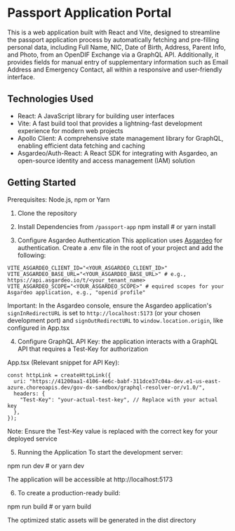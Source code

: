# Passport Application Portal
This is a web application built with React and Vite, designed to streamline the passport application process by automatically fetching and pre-filling personal data, including Full Name, NIC, Date of Birth, Address, Parent Info, and Photo, from an OpenDIF Exchange via a GraphQL API. Additionally, it provides fields for manual entry of supplementary information such as Email Address and Emergency Contact, all within a responsive and user-friendly interface.

## Technologies Used
- React: A JavaScript library for building user interfaces
- Vite: A fast build tool that provides a lightning-fast development experience for modern web projects
- Apollo Client: A comprehensive state management library for GraphQL, enabling efficient data fetching and caching
- Asgardeo/Auth-React: A React SDK for integrating with Asgardeo, an open-source identity and access management (IAM) solution

## Getting Started
Prerequisites: Node.js, npm or Yarn

1. Clone the repository

2. Install Dependencies from `/passport-app`
npm install # or yarn install

3. Configure Asgardeo Authentication
This application uses [Asgardeo](https://wso2.com/asgardeo/) for authentication. Create a .env file in the root of your project and add the following:
```
VITE_ASGARDEO_CLIENT_ID="<YOUR_ASGARDEO_CLIENT_ID>"
VITE_ASGARDEO_BASE_URL="<YOUR_ASGARDEO_BASE_URL>" # e.g., https://api.asgardeo.io/t/<your_tenant_name>
VITE_ASGARDEO_SCOPE="<YOUR_ASGARDEO_SCOPE>" # equired scopes for your Asgardeo application, e.g., "openid profile"
```
Important: In the Asgardeo console, ensure the Asgardeo application's `signInRedirectURL` is set to `http://localhost:5173` (or your chosen development port) and `signOutRedirectURL` to `window.location.origin`, like configured in App.tsx

4. Configure GraphQL API Key: the application interacts with a GraphQL API that requires a Test-Key for authorization

App.tsx (Relevant snippet for API Key):

```
const httpLink = createHttpLink({
  uri: "https://41200aa1-4106-4e6c-babf-311dce37c04a-dev.e1-us-east-azure.choreoapis.dev/gov-dx-sandbox/graphql-resolver-or/v1.0/",
  headers: {
    "Test-Key": "your-actual-test-key", // Replace with your actual key
  },
});
```

Note: Ensure the Test-Key value is replaced with the correct key for your deployed service

5. Running the Application
To start the development server:

npm run dev # or yarn dev

The application will be accessible at http://localhost:5173

6. To create a production-ready build:

npm run build # or yarn build

The optimized static assets will be generated in the dist directory
